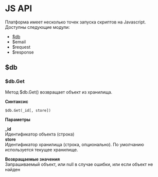 # JS API

Платформа имеет несколько точек запуска скриптов на Javascript.
Доступны следующие модули:
* [$db](#db)
* $email
* $request
* $response

<a name="db"></a>
## $db


### $db.Get
Метод $db.Get() возвращает объект из хранилища. 

**Синтаксис**  

```$db.Get(_id[, store])```  

**Параметры**

**_id**   
    Идентификатор объекта (строка)  
**store**  
    Идентификатор хранилища (строка, опционально). По умолчанию используется текущее хранилище.

**Возвращаемые значения**  
Запрашиваемый объект, или null в случае ошибки, или если объект не найден